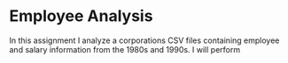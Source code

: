 # Employee Analysis

In this assignment I analyze a corporations CSV files containing employee and salary information from the 1980s and 1990s. I will perform <Data Modeling>
